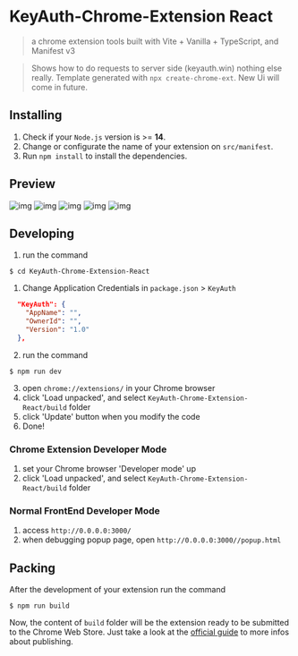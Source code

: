 # KeyAuth-Chrome-Extension React

> a chrome extension tools built with Vite + Vanilla + TypeScript, and Manifest v3

> Shows how to do requests to server side (keyauth.win) nothing else really. Template generated with `npx create-chrome-ext`. New Ui will come in future.

## Installing

1. Check if your `Node.js` version is >= **14**.
2. Change or configurate the name of your extension on `src/manifest`.
3. Run `npm install` to install the dependencies.

## Preview

![img](https://github.com/mazkdevf/KeyAuth-Chrome-Extension-React/assets/79049205/c27996bd-b0b6-4f7b-a587-64d39dca035f)
![img](https://github.com/mazkdevf/KeyAuth-Chrome-Extension-React/assets/79049205/19659c9d-ca51-4615-a76d-e711578d1e5a)
![img](https://github.com/mazkdevf/KeyAuth-Chrome-Extension-React/assets/79049205/90eb734d-1cb8-4d87-a355-459d3f540233)
![img](https://github.com/mazkdevf/KeyAuth-Chrome-Extension-React/assets/79049205/bb337f0d-6efb-4b8e-b801-573d78ac30b1)
![img](https://github.com/mazkdevf/KeyAuth-Chrome-Extension-React/assets/79049205/4f1f859d-29be-43a7-813c-b51678173d54)

## Developing

1. run the command

```shell
$ cd KeyAuth-Chrome-Extension-React
```

1. Change Application Credentials in `package.json` > `KeyAuth`

```json
  "KeyAuth": {
    "AppName": "",
    "OwnerId": "",
    "Version": "1.0"
  },
```

2. run the command

```shell
$ npm run dev
```

3. open `chrome://extensions/` in your Chrome browser
4. click 'Load unpacked', and select `KeyAuth-Chrome-Extension-React/build` folder
5. click 'Update' button when you modify the code
6. Done!

### Chrome Extension Developer Mode

1. set your Chrome browser 'Developer mode' up
2. click 'Load unpacked', and select `KeyAuth-Chrome-Extension-React/build` folder

### Normal FrontEnd Developer Mode

1. access `http://0.0.0.0:3000/`
2. when debugging popup page, open `http://0.0.0.0:3000//popup.html`

## Packing

After the development of your extension run the command

```shell
$ npm run build
```

Now, the content of `build` folder will be the extension ready to be submitted to the Chrome Web Store. Just take a look at the [official guide](https://developer.chrome.com/webstore/publish) to more infos about publishing.
